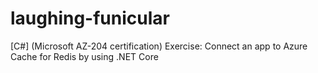 # laughing-funicular
[C#] (Microsoft AZ-204 certification) Exercise: Connect an app to Azure Cache for Redis by using .NET Core
